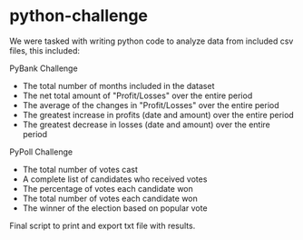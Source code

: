 # python-challenge

We were tasked with writing python code to analyze data from included csv files, this included:
  
  
  PyBank Challenge
- The total number of months included in the dataset
- The net total amount of "Profit/Losses" over the entire period
- The average of the changes in "Profit/Losses" over the entire period
- The greatest increase in profits (date and amount) over the entire period
- The greatest decrease in losses (date and amount) over the entire period


PyPoll Challenge
- The total number of votes cast
- A complete list of candidates who received votes
- The percentage of votes each candidate won
- The total number of votes each candidate won
- The winner of the election based on popular vote


Final script to print and export txt file with results.
